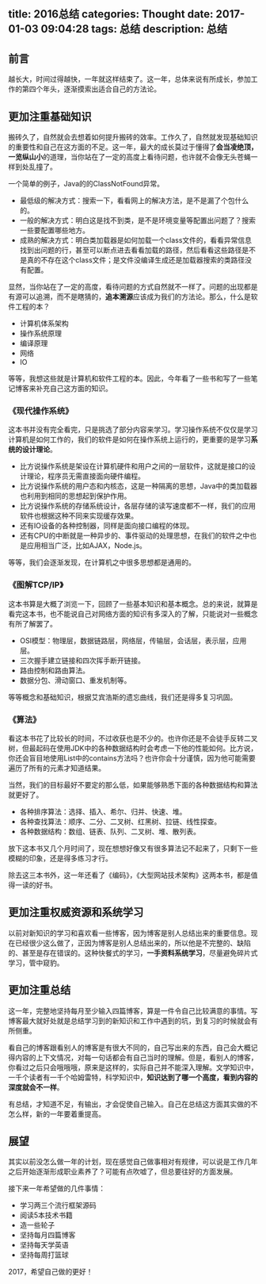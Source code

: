 title: 2016总结
categories: Thought
date: 2017-01-03 09:04:28
tags: 总结
description: 总结
---

## 前言

越长大，时间过得越快，一年就这样结束了。这一年，总体来说有所成长，参加工作的第四个年头，逐渐摸索出适合自己的方法论。

## 更加注重基础知识

搬砖久了，自然就会去想着如何提升搬砖的效率。工作久了，自然就发现基础知识的重要性和自己在这方面的不足。这一年，最大的成长莫过于懂得了**会当凌绝顶，一览纵山小**的道理，当你站在了一定的高度上看待问题，也许就不会像无头苍蝇一样到处乱撞了。

一个简单的例子，Java的的ClassNotFound异常。

- 最低级的解决方式：搜索一下，看看网上的解决方法，是不是漏了个包什么的。
- 一般的解决方式：明白这是找不到类，是不是环境变量等配置出问题了？搜索一些要配置哪些地方。
- 成熟的解决方式：明白类加载器是如何加载一个class文件的，看看异常信息找到出问题的行，甚至可以断点进去看看加载的路径，然后看看这些路径是不是真的不存在这个class文件；是文件没编译生成还是加载器搜索的类路径没有配置。

显然，当你站在了一定的高度，看待问题的方式自然就不一样了。问题的出现都是有源可以追溯，而不是瞎猜的，**追本溯源**应该成为我们的方法论。那么，什么是软件工程的本？

- 计算机体系架构
- 操作系统原理
- 编译原理
- 网络
- IO

等等，我想这些就是计算机和软件工程的本。因此，今年看了一些书和写了一些笔记博客来补充自己这方面的知识。

<!-- more -->

### 《现代操作系统》

这本书并没有完全看完，只是挑选了部分内容来学习。学习操作系统不仅仅是学习计算机是如何工作的，我们的软件是如何在操作系统上运行的，更重要的是学习**系统的设计理论**。

- 比方说操作系统是架设在计算机硬件和用户之间的一层软件，这就是接口的设计理论，程序员无需直接面向硬件编程。
- 比方说操作系统的用户态和内核态，这是一种隔离的思想，Java中的类加载器也利用到相同的思想起到保护作用。
- 比方说操作系统的存储系统设计，各层存储的读写速度都不一样，我们的应用软件也根据这种不同来实现缓存效果。
- 还有IO设备的各种控制器，同样是面向接口编程的体现。
- 还有CPU的中断就是一种异步的、事件驱动的处理思想，在我们的软件之中也是应用相当广泛，比如AJAX，Node.js。

等等，我们会逐渐发现，在计算机之中很多思想都是通用的。

### 《图解TCP/IP》

这本书算是大概了浏览一下，回顾了一些基本知识和基本概念。总的来说，就算是看完这本书，也不能说自己对网络方面的知识有多深入的了解，只能说对一些概念有所了解罢了。

- OSI模型：物理层，数据链路层，网络层，传输层，会话层，表示层，应用层。
- 三次握手建立链接和四次挥手断开链接。
- 路由控制和路由算法。
- 数据分包、滑动窗口、重发机制等。

等等概念和基础知识，根据艾宾浩斯的遗忘曲线，我们还是得多复习巩固。

### 《算法》

看这本书花了比较长的时间，不过收获也是不少的。也许你还是不会徒手反转二叉树，但最起码在使用JDK中的各种数据结构时会考虑一下他的性能如何。比方说，你还会盲目地使用List中的contains方法吗？也许你会十分谨慎，因为他可能需要遍历了所有的元素才知道结果。

当然，我们的目标最好不要定的那么低，如果能够熟悉下面的各种数据结构和算法就更好了。

- 各种排序算法：选择、插入、希尔、归并、快速、堆。
- 各种查找算法：顺序、二分、二叉树、红黑树、拉链、线性探查。
- 各种数据结构：数组、链表、队列、二叉树、堆、散列表。

放下这本书又几个月时间了，现在想想好像又有很多算法记不起来了，只剩下一些模糊的印象，还是得多练习才行。

除去这三本书外，这一年还看了《编码》，《大型网站技术架构》这两本书，都是值得一读的好书。

## 更加注重权威资源和系统学习

以前对新知识的学习和喜欢看一些博客，因为博客是别人总结出来的重要信息。现在已经很少这么做了，正因为博客是别人总结出来的，所以他是不完整的、缺陷的、甚至是存在错误的。这种快餐式的学习，**一手资料系统学习**，尽量避免碎片式学习，管中窥豹。

## 更加注重总结

这一年，完整地坚持每月至少输入四篇博客，算是一件令自己比较满意的事情。写博客最大就好处就是总结学习到的新知识和工作中遇到的坑，到复习的时候就会有所侧重。

看自己的博客跟看别人的博客是有很大不同的，自己写出来的东西，自己会大概记得内容的上下文情况，对每一句话都会有自己当时的理解。但是，看别人的博客，你看过之后只会哦哦哦，原来是这样的，实际自己并不能深入理解。文学知识中，一千个读者有一千个哈姆雷特，科学知识中，**知识达到了哪一个高度，看到内容的深度就会不一样**。

有总结，才知道不足，有输出，才会促使自己输入。自己在总结这方面其实做的不怎么样，新的一年要着重提高。

## 展望

其实以前没怎么做一年的计划，现在感觉自己做事相对有规律，可以说是工作几年之后开始逐渐形成职业素养了？可能有点吹嘘了，但总要往好的方面发展。

接下来一年希望做的几件事情：

- 学习两三个流行框架源码
- 阅读5本技术书籍
- 造一些轮子
- 坚持每月四篇博客
- 坚持每天学英语
- 坚持每周打篮球

2017，希望自己做的更好！
